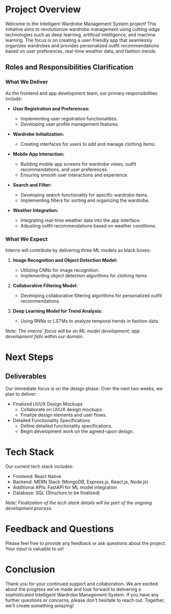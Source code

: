 # Project Overview

Welcome to the Intelligent Wardrobe Management System project! This initiative aims to revolutionize wardrobe management using cutting-edge technologies such as deep learning, artificial intelligence, and machine learning. The focus is on creating a user-friendly app that seamlessly organizes wardrobes and provides personalized outfit recommendations based on user preferences, real-time weather data, and fashion trends.

## Roles and Responsibilities Clarification
    
### What We Deliver   

As the frontend and app development team, our primary responsibilities include:

- **User Registration and Preferences:**
  - Implementing user registration functionalities.
  - Developing user profile management features.

- **Wardrobe Initialization:**
  - Creating interfaces for users to add and manage clothing items.

- **Mobile App Interaction:**
  - Building mobile app screens for wardrobe views, outfit recommendations, and user preferences.
  - Ensuring smooth user interactions and experience.

- **Search and Filter:**
  - Developing search functionality for specific wardrobe items.
  - Implementing filters for sorting and organizing the wardrobe.

- **Weather Integration:**
  - Integrating real-time weather data into the app interface.
  - Adjusting outfit recommendations based on weather conditions.

### What We Expect

Interns will contribute by delivering three ML models as black boxes:

1. **Image Recognition and Object Detection Model:**
   - Utilizing CNNs for image recognition.
   - Implementing object detection algorithms for clothing items.

2. **Collaborative Filtering Model:**
   - Developing collaborative filtering algorithms for personalized outfit recommendations.

3. **Deep Learning Model for Trend Analysis:**
   - Using RNNs or LSTMs to analyze temporal trends in fashion data.

*Note: The interns' focus will be on ML model development; app development falls within our domain.*

# Next Steps

## Deliverables

Our immediate focus is on the design phase. Over the next two weeks, we plan to deliver:

- Finalized UI/UX Design Mockups
   - Collaborate on UI/UX design mockups.
   - Finalize design elements and user flows.
- Detailed Functionality Specifications
   - Define detailed functionality specifications.
   - Begin development work on the agreed-upon design.

# Tech Stack

Our current tech stack includes:

- Frontend: React Native
- Backend: MERN Stack (MongoDB, Express.js, React.js, Node.js)
- Additional APIs: FastAPI for ML model integration
- Database: SQL (Structure to be finalized)

*Note: Finalization of the tech stack details will be part of the ongoing development process.*

# Feedback and Questions

Please feel free to provide any feedback or ask questions about the project. Your input is valuable to us!

# Conclusion

Thank you for your continued support and collaboration. We are excited about the progress we've made and look forward to delivering a sophisticated Intelligent Wardrobe Management System. If you have any further questions or concerns, please don't hesitate to reach out. Together, we'll create something amazing!